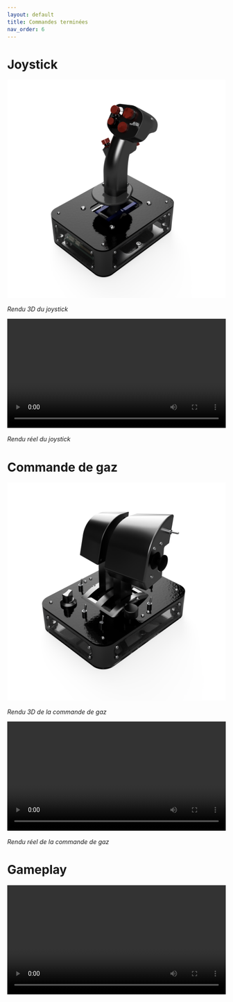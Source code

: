 ```yaml
---
layout: default
title: Commandes terminées
nav_order: 6
---
```


# Joystick

![Joystick](images\7e3097dc-bd9f-4dee-b962-7aea1704781e.PNG)

*Rendu 3D du joystick*

<video src="images/joystick(1).mp4" controls title="Title"  style="width: 100%;"></video>

*Rendu réel du joystick*

# Commande de gaz

![Commande de gaz](images\5acb2e55-252c-43b3-81d2-8e03bd5ab6e5.PNG)

*Rendu 3D de la commande de gaz*

<video src="images/cmd_de_gaz.mp4" controls title="Title"  style="width: 100%;"></video>

*Rendu réel de la commande de gaz*

# Gameplay

<video src="images\gameplay.mp4" controls title="Title"  style="width: 100%;"></video>